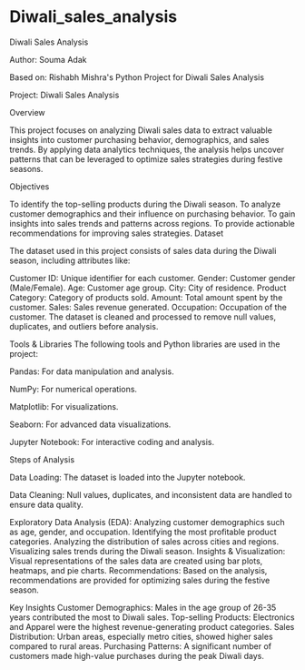 # Diwali_sales_analysis
Diwali Sales Analysis

Author: Souma Adak

Based on: Rishabh Mishra's Python Project for Diwali Sales Analysis

Project: Diwali Sales Analysis

Overview

This project focuses on analyzing Diwali sales data to extract valuable insights into customer purchasing behavior, demographics, and sales trends. By applying data analytics techniques, the analysis helps uncover patterns that can be leveraged to optimize sales strategies during festive seasons.

Objectives

To identify the top-selling products during the Diwali season.
To analyze customer demographics and their influence on purchasing behavior.
To gain insights into sales trends and patterns across regions.
To provide actionable recommendations for improving sales strategies.
Dataset

The dataset used in this project consists of sales data during the Diwali season, including attributes like:

Customer ID: Unique identifier for each customer.
Gender: Customer gender (Male/Female).
Age: Customer age group.
City: City of residence.
Product Category: Category of products sold.
Amount: Total amount spent by the customer.
Sales: Sales revenue generated.
Occupation: Occupation of the customer.
The dataset is cleaned and processed to remove null values, duplicates, and outliers before analysis.

Tools & Libraries
The following tools and Python libraries are used in the project:

Pandas: For data manipulation and analysis.

NumPy: For numerical operations.

Matplotlib: For visualizations.

Seaborn: For advanced data visualizations.

Jupyter Notebook: For interactive coding and analysis.

Steps of Analysis

Data Loading: The dataset is loaded into the Jupyter notebook.

Data Cleaning: Null values, duplicates, and inconsistent data are handled to ensure data quality.

Exploratory Data Analysis (EDA):
Analyzing customer demographics such as age, gender, and occupation.
Identifying the most profitable product categories.
Analyzing the distribution of sales across cities and regions.
Visualizing sales trends during the Diwali season.
Insights & Visualization: Visual representations of the sales data are created using bar plots, heatmaps, and pie charts.
Recommendations: Based on the analysis, recommendations are provided for optimizing sales during the festive season.

Key Insights
Customer Demographics: Males in the age group of 26-35 years contributed the most to Diwali sales.
Top-selling Products: Electronics and Apparel were the highest revenue-generating product categories.
Sales Distribution: Urban areas, especially metro cities, showed higher sales compared to rural areas.
Purchasing Patterns: A significant number of customers made high-value purchases during the peak Diwali days.



